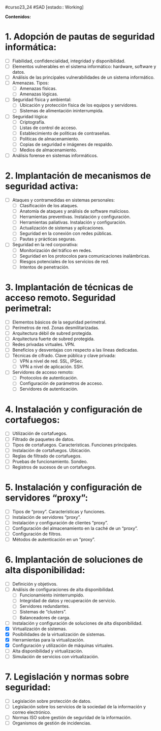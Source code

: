 #curso23_24 #SAD [estado:: Working] 

**Contenidos:**

# 1. Adopción de pautas de seguridad informática:
- [ ] Fiabilidad, confidencialidad, integridad y disponibilidad.
- [ ] Elementos vulnerables en el sistema informático: hardware, software y datos.
- [ ] Análisis de las principales vulnerabilidades de un sistema informático.
- [ ] Amenazas. Tipos:
  + [ ] Amenazas físicas.
  + [ ] Amenazas lógicas.
- [ ] Seguridad física y ambiental:
  + [ ] Ubicación y protección física de los equipos y servidores.
  + [ ] Sistemas de alimentación ininterrumpida.
- [ ] Seguridad lógica:
  - [ ] Criptografía.
  - [ ] Listas de control de acceso.
  - [ ] Establecimiento de políticas de contraseñas.
  - [ ] Políticas de almacenamiento.
  - [ ] Copias de seguridad e imágenes de respaldo.
  - [ ] Medios de almacenamiento.
- [ ] Análisis forense en sistemas informáticos.

# 2. Implantación de mecanismos de seguridad activa:
- [ ] Ataques y contramedidas en sistemas personales:
  - [ ] Clasificación de los ataques.
  - [ ] Anatomía de ataques y análisis de software malicioso.
  - [ ] Herramientas preventivas. Instalación y configuración.
  - [ ] Herramientas paliativas. Instalación y configuración.
  - [ ] Actualización de sistemas y aplicaciones.
  - [ ] Seguridad en la conexión con redes públicas.
  - [ ] Pautas y prácticas seguras.
- [ ] Seguridad en la red corporativa:
  - [ ] Monitorización del tráfico en redes.
  - [ ] Seguridad en los protocolos para comunicaciones inalámbricas.
  - [ ] Riesgos potenciales de los servicios de red.
  - [ ] Intentos de penetración.

# 3. Implantación de técnicas de acceso remoto. Seguridad perimetral:
- [ ] Elementos básicos de la seguridad perimetral.
- [ ] Perímetros de red. Zonas desmilitarizadas.
- [ ] Arquitectura débil de subred protegida.
- [ ] Arquitectura fuerte de subred protegida.
- [ ] Redes privadas virtuales. VPN.
- [ ] Beneficios y desventajas con respecto a las líneas dedicadas.
- [ ] Técnicas de cifrado. Clave pública y clave privada:
  - [ ] VPN a nivel de red. SSL, IPSec.
  - [ ] VPN a nivel de aplicación. SSH.
- [ ] Servidores de acceso remoto:
  - [ ] Protocolos de autenticación.
  - [ ] Configuración de parámetros de acceso.
  - [ ] Servidores de autenticación.

# 4. Instalación y configuración de cortafuegos:
- [ ] Utilización de cortafuegos.
- [ ] Filtrado de paquetes de datos.
- [ ] Tipos de cortafuegos. Características. Funciones principales.
- [ ] Instalación de cortafuegos. Ubicación.
- [ ] Reglas de filtrado de cortafuegos.
- [ ] Pruebas de funcionamiento. Sondeo.
- [ ] Registros de sucesos de un cortafuegos.

# 5. Instalación y configuración de servidores “proxy”:
- [ ] Tipos de “proxy”. Características y funciones.
- [ ] Instalación de servidores “proxy”.
- [ ] Instalación y configuración de clientes “proxy”.
- [ ] Configuración del almacenamiento en la caché de un “proxy”.
- [ ] Configuración de filtros.
- [ ] Métodos de autenticación en un “proxy”.

# 6. Implantación de soluciones de alta disponibilidad:
- [ ] Definición y objetivos.
- [ ] Análisis de configuraciones de alta disponibilidad.
  - [ ] Funcionamiento ininterrumpido.
  - [ ] Integridad de datos y recuperación de servicio.
  - [ ] Servidores redundantes.
  - [ ] Sistemas de “clusters”.
  - [ ] Balanceadores de carga.
- [ ] Instalación y configuración de soluciones de alta disponibilidad.
- [x] Virtualización de sistemas.
- [x] Posibilidades de la virtualización de sistemas.
- [x] Herramientas para la virtualización.
- [x] Configuración y utilización de máquinas virtuales.
- [ ] Alta disponibilidad y virtualización.
- [ ] Simulación de servicios con virtualización.

# 7. Legislación y normas sobre seguridad:
- [ ] Legislación sobre protección de datos.
- [ ] Legislación sobre los servicios de la sociedad de la información y correo electrónico.
- [ ] Normas ISO sobre gestión de seguridad de la información.
- [ ] Organismos de gestión de incidencias.
